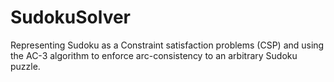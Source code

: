 # SudokuSolver
Representing Sudoku as a Constraint satisfaction problems (CSP) and using the AC-3 algorithm to enforce arc-consistency to an arbitrary Sudoku puzzle.
